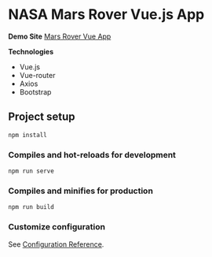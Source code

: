 # NASA Mars Rover Vue.js App

**Demo Site** [Mars Rover Vue App](https://nasa-mars-rover.vercel.app/rovers)

**Technologies**

- Vue.js
- Vue-router
- Axios
- Bootstrap

## Project setup

```
npm install
```

### Compiles and hot-reloads for development

```
npm run serve
```

### Compiles and minifies for production

```
npm run build
```

### Customize configuration

See [Configuration Reference](https://cli.vuejs.org/config/).
